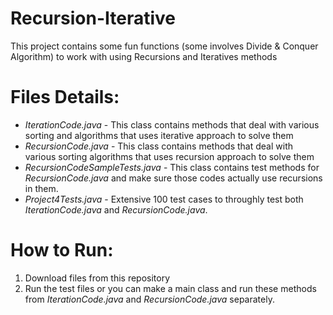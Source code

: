 # Recursion-Iterative
This project contains some fun functions (some involves Divide & Conquer Algorithm) to work with using Recursions and Iteratives methods

# Files Details:
- *IterationCode.java* - This class contains methods that deal with various sorting and algorithms that uses iterative approach to solve them
- *RecursionCode.java* - This class contains methods that deal with various sorting algorithms that uses recursion approach to solve them
- *RecursionCodeSampleTests.java* - This class contains test methods for *RecursionCode.java* and make sure those codes actually use recursions in them.
- *Project4Tests.java* - Extensive 100 test cases to throughly test both *IterationCode.java* and *RecursionCode.java*.
 # How to Run:
 1. Download files from this repository
 2. Run the test files or you can make a main class and run these methods from *IterationCode.java* and *RecursionCode.java* separately.
